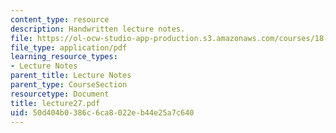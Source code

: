 ```yaml
---
content_type: resource
description: Handwritten lecture notes.
file: https://ol-ocw-studio-app-production.s3.amazonaws.com/courses/18-704-seminar-in-algebra-and-number-theory-rational-points-on-elliptic-curves-fall-2004/50d404b0386c6ca8022eb44e25a7c640_lecture27.pdf
file_type: application/pdf
learning_resource_types:
- Lecture Notes
parent_title: Lecture Notes
parent_type: CourseSection
resourcetype: Document
title: lecture27.pdf
uid: 50d404b0-386c-6ca8-022e-b44e25a7c640
---
```

